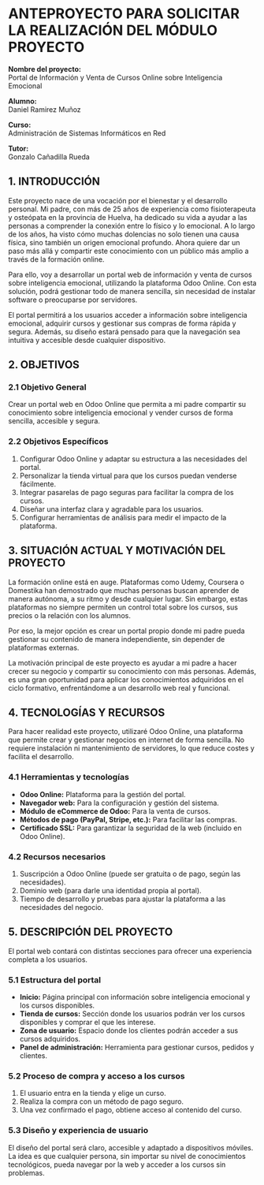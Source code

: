 # **ANTEPROYECTO PARA SOLICITAR LA REALIZACIÓN DEL MÓDULO PROYECTO**

**Nombre del proyecto:**  
Portal de Información y Venta de Cursos Online sobre Inteligencia Emocional

**Alumno:**  
Daniel Ramirez Muñoz

**Curso:**  
Administración de Sistemas Informáticos en Red

**Tutor:**  
Gonzalo Cañadilla Rueda

## **1. INTRODUCCIÓN**

Este proyecto nace de una vocación por el bienestar y el desarrollo personal. Mi padre, con más de 25 años de experiencia como fisioterapeuta y osteópata en la provincia de Huelva, ha dedicado su vida a ayudar a las personas a comprender la conexión entre lo físico y lo emocional. A lo largo de los años, ha visto cómo muchas dolencias no solo tienen una causa física, sino también un origen emocional profundo. Ahora quiere dar un paso más allá y compartir este conocimiento con un público más amplio a través de la formación online.

Para ello, voy a desarrollar un portal web de información y venta de cursos sobre inteligencia emocional, utilizando la plataforma Odoo Online. Con esta solución, podrá gestionar todo de manera sencilla, sin necesidad de instalar software o preocuparse por servidores.

El portal permitirá a los usuarios acceder a información sobre inteligencia emocional, adquirir cursos y gestionar sus compras de forma rápida y segura. Además, su diseño estará pensado para que la navegación sea intuitiva y accesible desde cualquier dispositivo.

## **2. OBJETIVOS**

### **2.1 Objetivo General**

Crear un portal web en Odoo Online que permita a mi padre compartir su conocimiento sobre inteligencia emocional y vender cursos de forma sencilla, accesible y segura.

### **2.2 Objetivos Específicos**
1. Configurar Odoo Online y adaptar su estructura a las necesidades del portal.
2. Personalizar la tienda virtual para que los cursos puedan venderse fácilmente.
3. Integrar pasarelas de pago seguras para facilitar la compra de los cursos.
4. Diseñar una interfaz clara y agradable para los usuarios.
5. Configurar herramientas de análisis para medir el impacto de la plataforma.

## **3. SITUACIÓN ACTUAL Y MOTIVACIÓN DEL PROYECTO**

La formación online está en auge. Plataformas como Udemy, Coursera o Domestika han demostrado que muchas personas buscan aprender de manera autónoma, a su ritmo y desde cualquier lugar. Sin embargo, estas plataformas no siempre permiten un control total sobre los cursos, sus precios o la relación con los alumnos.

Por eso, la mejor opción es crear un portal propio donde mi padre pueda gestionar su contenido de manera independiente, sin depender de plataformas externas.

La motivación principal de este proyecto es ayudar a mi padre a hacer crecer su negocio y compartir su conocimiento con más personas. Además, es una gran oportunidad para aplicar los conocimientos adquiridos en el ciclo formativo, enfrentándome a un desarrollo web real y funcional.

## **4. TECNOLOGÍAS Y RECURSOS**

Para hacer realidad este proyecto, utilizaré Odoo Online, una plataforma que permite crear y gestionar negocios en internet de forma sencilla. No requiere instalación ni mantenimiento de servidores, lo que reduce costes y facilita el desarrollo.

### **4.1 Herramientas y tecnologías**
- **Odoo Online:** Plataforma para la gestión del portal.
- **Navegador web:** Para la configuración y gestión del sistema.
- **Módulo de eCommerce de Odoo:** Para la venta de cursos.
- **Métodos de pago (PayPal, Stripe, etc.):** Para facilitar las compras.
- **Certificado SSL:** Para garantizar la seguridad de la web (incluido en Odoo Online).

### **4.2 Recursos necesarios**
1. Suscripción a Odoo Online (puede ser gratuita o de pago, según las necesidades).
2. Dominio web (para darle una identidad propia al portal).
3. Tiempo de desarrollo y pruebas para ajustar la plataforma a las necesidades del negocio.

## **5. DESCRIPCIÓN DEL PROYECTO**

El portal web contará con distintas secciones para ofrecer una experiencia completa a los usuarios.

### **5.1 Estructura del portal**
- **Inicio:** Página principal con información sobre inteligencia emocional y los cursos disponibles.
- **Tienda de cursos:** Sección donde los usuarios podrán ver los cursos disponibles y comprar el que les interese.
- **Zona de usuario:** Espacio donde los clientes podrán acceder a sus cursos adquiridos.
- **Panel de administración:** Herramienta para gestionar cursos, pedidos y clientes.

### **5.2 Proceso de compra y acceso a los cursos**
1. El usuario entra en la tienda y elige un curso.
2. Realiza la compra con un método de pago seguro.
3. Una vez confirmado el pago, obtiene acceso al contenido del curso.

### **5.3 Diseño y experiencia de usuario**

El diseño del portal será claro, accesible y adaptado a dispositivos móviles. La idea es que cualquier persona, sin importar su nivel de conocimientos tecnológicos, pueda navegar por la web y acceder a los cursos sin problemas.

